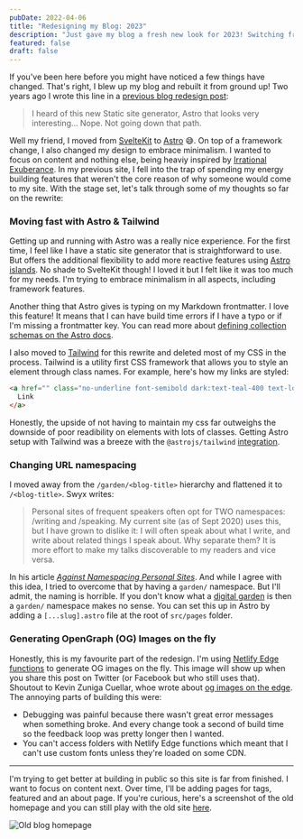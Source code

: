 ```yaml
---
pubDate: 2022-04-06
title: "Redesigning my Blog: 2023"
description: "Just gave my blog a fresh new look for 2023! Switching from SvelteKit to Astro - read on to find out why!"
featured: false
draft: false
---
```

If you've been here before you might have noticed a few things have changed. That's right, I blew up my blog and rebuilt it from ground up! Two years ago I wrote this line in a [previous blog redesign post](/blog-redesign-2021):

> I heard of this new Static site generator, Astro that looks very interesting…
> Nope. Not going down that path.

Well my friend, I moved from [SvelteKit](https://kit.svelte.dev/) to [Astro](https://astro.build/) 😅. On top of a framework change, I also changed my design to embrace minimalism. I wanted to focus on content and nothing else, being heaviy inspired by [Irrational Exuberance](https://lethain.com/). In my previous site, I fell into the trap of spending my energy building features that weren't the core reason of why someone would come to my site. With the stage set, let's talk through some of my thoughts so far on the rewrite:

### Moving fast with Astro & Tailwind
Getting up and running with Astro was a really nice experience. For the first time, I feel like I have a static site generator that is straightforward to use. But offers the additional flexibility to add more reactive features using [Astro islands](https://docs.astro.build/en/concepts/islands/). No shade to SvelteKit though! I loved it but I felt like it was too much for my needs. I'm trying to embrace minimalism in all aspects, including framework features.

Another thing that Astro gives is typing on my Markdown frontmatter. I love this feature! It means that I can have build time errors if I have a typo or if I'm missing a frontmatter key. You can read more about [defining collection schemas on the Astro docs](https://docs.astro.build/en/guides/content-collections/#defining-a-collection-schema).

I also moved to [Tailwind](https://tailwindcss.com/) for this rewrite and deleted most of my CSS in the process. Tailwind is a utility first CSS framework that allows you to style an element through class names. For example, here's how my links are styled:

```html
<a href="" class="no-underline font-semibold dark:text-teal-400 text-logo-green before:bg-teal-600 before:dark:bg-teal-300 before:rounded-lg hover:before:opacity-100 hover:dark:text-teal-300 hover:text-teal-600 relative">
  Link
</a>
```

Honestly, the upside of not having to maintain my css far outweighs the downside of poor readibility on elements with lots of classes. Getting Astro setup with Tailwind was a breeze with the `@astrojs/tailwind` [integration](https://docs.astro.build/en/guides/integrations-guide/tailwind/).

### Changing URL namespacing
I moved away from the `/garden/<blog-title>` hierarchy and flattened it to `/<blog-title>`. Swyx writes:

> Personal sites of frequent speakers often opt for TWO namespaces: /writing and /speaking. My current site (as of Sept 2020) uses this, but I have grown to dislike it: I will often speak about what I write, and write about related things I speak about. Why separate them? It is more effort to make my talks discoverable to my readers and vice versa.

In his article [*Against Namespacing Personal Sites*](https://www.swyx.io/namespacing-sites). And while I agree with this idea, I tried to overcome that by having a `garden/` namespace. But I'll admit, the naming is horrible. If you don't know what a [digital garden](https://maggieappleton.com/garden-history) is then a `garden/` namespace makes no sense. You can set this up in Astro by adding a `[...slug].astro` file at the root of `src/pages` folder.

### Generating OpenGraph (OG) Images on the fly
Honestly, this is my favourite part of the redesign. I'm using [Netlify Edge functions](https://docs.netlify.com/edge-functions/overview/) to generate OG images on the fly. This image will show up when you share this post on Twitter (or Facebook but who still uses that). Shoutout to Kevin Zuniga Cuellar, whoe wrote about [og images on the edge](https://www.kevinzunigacuellar.com/blog/og-images-on-the-edge/). The annoying parts of building this were:
- Debugging was painful because there wasn't great error messages when something broke. And every change took a second of build time so the feedback loop was pretty longer then I wanted.
- You can't access folders with Netlify Edge functions which meant that I can't use custom fonts unless they're loaded on some CDN.

---

I'm trying to get better at building in public so this site is far from finished. I want to focus on content next. Over time, I'll be adding pages for tags, featured and an about page. If you're curious, here's a screenshot of the old homepage and you can still play with the old site [here](https://elastic-engelbart-26e6d9.netlify.app/).

![Old blog homepage](/post_images/redesigning-blog-2023-before-2.png)